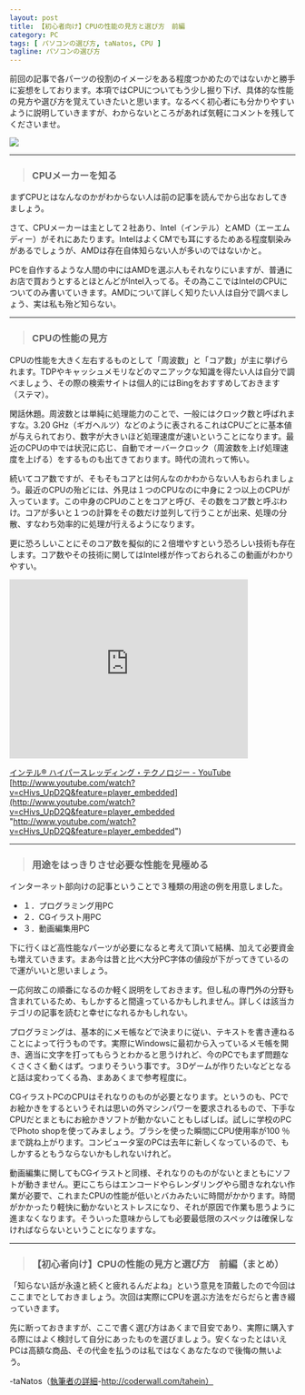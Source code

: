 ```yaml
---
layout: post
title: 【初心者向け】CPUの性能の見方と選び方　前編
category: PC
tags: [ パソコンの選び方, taNatos, CPU ]
tagline: パソコンの選び方
---
```


前回の記事で各パーツの役割のイメージをある程度つかめたのではないかと勝手に妄想をしております。本項ではCPUについてもう少し掘り下げ、具体的な性能の見方や選び方を覚えていきたいと思います。なるべく初心者にも分かりやすいように説明していきますが、わからないところがあれば気軽にコメントを残してくださいませ。

![](http://cloud.github.com/downloads/moto-net/moto-net.github.com/CPU_01_a.jpg)


----------
> ### CPUメーカーを知る ###


まずCPUとはなんなのかがわからない人は前の記事を読んでから出なおしてきましょう。

さて、CPUメーカーは主として２社あり、Intel（インテル）とAMD（エーエムディー）がそれにあたります。IntelはよくCMでも耳にするためある程度馴染みがあるでしょうが、AMDは存在自体知らない人が多いのではないかと。

PCを自作するような人間の中にはAMDを選ぶ人もそれなりにいますが、普通にお店で買おうとするとほとんどがIntel入ってる。その為ここではIntelのCPUについてのみ書いていきます。AMDについて詳しく知りたい人は自分で調べましょう、実は私も殆ど知らない。


----------
> ### CPUの性能の見方 ###


CPUの性能を大きく左右するものとして「周波数」と「コア数」が主に挙げられます。TDPやキャッシュメモリなどのマニアックな知識を得たい人は自分で調べましょう、その際の検索サイトは個人的にはBingをおすすめしておきます（ステマ）。

閑話休題。周波数とは単純に処理能力のことで、一般にはクロック数と呼ばれますな。3.20 GHz（ギガヘルツ）などのように表されるこれはCPUごとに基本値が与えられており、数字が大きいほど処理速度が速いということになります。最近のCPUの中では状況に応じ、自動でオーバークロック（周波数を上げ処理速度を上げる）をするものも出てきております。時代の流れって怖い。

続いてコア数ですが、そもそもコアとは何んなのかわからない人もおられましょう。最近のCPUの殆どには、外見は１つのCPUなのに中身に２つ以上のCPUが入っています。この中身のCPUのことをコアと呼び、その数をコア数と呼ぶわけ。コアが多いと１つの計算をその数だけ並列して行うことが出来、処理の分散、すなわち効率的に処理が行えるようになります。

更に恐ろしいことにそのコア数を擬似的に２倍増やすという恐ろしい技術も存在します。コア数やその技術に関してはIntel様が作っておられるこの動画がわかりやすい。

<object width="420" height="315"><param name="movie" value="http://www.youtube.com/v/cHivs_UpD2Q?version=3&amp;hl=ja_JP"></param><param name="allowFullScreen" value="true"></param><param name="allowscriptaccess" value="always"></param><embed src="http://www.youtube.com/v/cHivs_UpD2Q?version=3&amp;hl=ja_JP" type="application/x-shockwave-flash" width="420" height="315" allowscriptaccess="always" allowfullscreen="true"></embed></object>

[インテル® ハイパースレッディング・テクノロジー - YouTube](http://www.youtube.com/watch?v=cHivs_UpD2Q&feature=player_embedded "http://www.youtube.com/watch?v=cHivs_UpD2Q&feature=player_embedded") [http://www.youtube.com/watch?v=cHivs_UpD2Q&feature=player_embedded](http://www.youtube.com/watch?v=cHivs_UpD2Q&feature=player_embedded "http://www.youtube.com/watch?v=cHivs_UpD2Q&feature=player_embedded")

----------
> ### 用途をはっきりさせ必要な性能を見極める ###


インターネット部向けの記事ということで３種類の用途の例を用意しました。

 - １．プログラミング用PC
 - ２．CGイラスト用PC
 - ３．動画編集用PC

下に行くほど高性能なパーツが必要になると考えて頂いて結構、加えて必要資金も増えていきます。まあ今は昔と比べ大分PC字体の値段が下がってきているので運がいいと思いましょう。

一応何故この順番になるのか軽く説明をしておきます。但し私の専門外の分野も含まれているため、もしかすると間違っているかもしれません。詳しくは該当カテゴリの記事を読むと幸せになれるかもしれない。

プログラミングは、基本的にメモ帳などで決まりに従い、テキストを書き連ねることによって行うものです。実際にWindowsに最初から入っているメモ帳を開き、適当に文字を打ってもらうとわかると思うけれど、今のPCでもまず問題なくさくさく動くはず。つまりそういう事です。３Dゲームが作りたいなどとなると話は変わってくる為、まああくまで参考程度に。

CGイラストPCのCPUはそれなりのものが必要となります。というのも、PCでお絵かきをするというそれは思いの外マシンパワーを要求されるもので、下手なCPUだとまともにお絵かきソフトが動かないこともしばしば。試しに学校のPCでPhoto shopを使ってみましょう。ブラシを使った瞬間にCPU使用率が100 ％まで跳ね上がります。コンピュータ室のPCは去年に新しくなっているので、もしかするともうならないかもしれないけれど。

動画編集に関してもCGイラストと同様、それなりのものがないとまともにソフトが動きません。更にこちらはエンコードやらレンダリングやら聞きなれない作業が必要で、これまたCPUの性能が低いとバカみたいに時間がかかります。時間がかかったり軽快に動かないとストレスになり、それが原因で作業も思うように進まなくなります。そういった意味からしても必要最低限のスペックは確保しなければならないということになりますな。


----------
> ### 【初心者向け】CPUの性能の見方と選び方　前編（まとめ） ###


「知らない話が永遠と続くと疲れるんだよね」という意見を頂戴したので今回はここまでとしておきましょう。次回は実際にCPUを選ぶ方法をだらだらと書き綴っていきます。

先に断っておきますが、ここで書く選び方はあくまで目安であり、実際に購入する際にはよく検討して自分にあったものを選びましょう。安くなったとはいえPCは高額な商品、その代金を払うのは私ではなくあなたなので後悔の無いよう。


 -taNatos（[執筆者の詳細](http://coderwall.com/tahein)-http://coderwall.com/tahein）